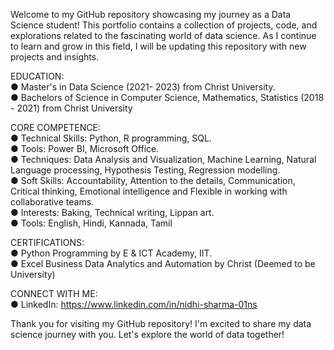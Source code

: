 Welcome to my GitHub repository showcasing my journey as a Data Science student! 
This portfolio contains a collection of projects, code, and explorations related to the fascinating world of data science.
As I continue to learn and grow in this field, I will be updating this repository with new projects and insights.

EDUCATION:   
● Master's in Data Science (2021- 2023) from Christ University.  
● Bachelors of Science in Computer Science, Mathematics, Statistics (2018 - 2021) from Christ University

CORE COMPETENCE:  
● Technical Skills:	Python, R programming, SQL.  
● Tools:	Power BI, Microsoft Office.   
● Techniques:	Data Analysis and Visualization, Machine Learning, Natural Language processing, Hypothesis Testing, Regression modelling.  
● Soft Skills: Accountability, Attention to the details, Communication, Critical thinking, Emotional intelligence and Flexible in working with collaborative teams.  
● Interests:	Baking, Technical writing, Lippan art.  
● Tools:	English, Hindi, Kannada, Tamil

CERTIFICATIONS:   
●	Python Programming by E & ICT Academy, IIT.  
●	Excel Business Data Analytics and Automation by Christ (Deemed to be University)

CONNECT WITH ME:  
● LinkedIn: https://www.linkedin.com/in/nidhi-sharma-01ns

Thank you for visiting my GitHub repository! I'm excited to share my data science journey with you. Let's explore the world of data together!
